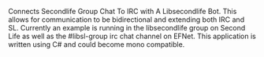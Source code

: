 Connects Secondlife Group Chat To IRC with A Libsecondlife Bot. This allows for communication to be bidirectional and extending both IRC and SL. Currently an example is running in the libsecondlife group on Second Life as well as the #libsl-group irc chat channel on EFNet. This application is written using C# and could become mono compatible.